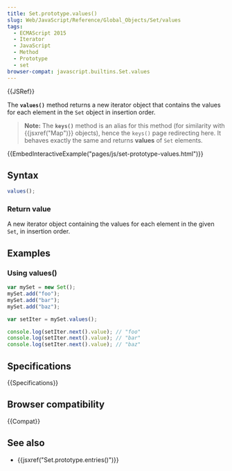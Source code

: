 ```yaml
---
title: Set.prototype.values()
slug: Web/JavaScript/Reference/Global_Objects/Set/values
tags:
  - ECMAScript 2015
  - Iterator
  - JavaScript
  - Method
  - Prototype
  - set
browser-compat: javascript.builtins.Set.values
---
```


{{JSRef}}

The **`values()`** method returns a new iterator object that
contains the values for each element in the `Set` object in insertion order.

> **Note:** The **`keys()`** method is an alias
> for this method (for similarity with {{jsxref("Map")}} objects), hence the
> `keys()` page redirecting here. It behaves exactly the same and returns
> **values** of `Set` elements.

{{EmbedInteractiveExample("pages/js/set-prototype-values.html")}}

## Syntax

```js
values();
```

### Return value

A new iterator object containing the values for each element in the given
`Set`, in insertion order.

## Examples

### Using values()

```js
var mySet = new Set();
mySet.add("foo");
mySet.add("bar");
mySet.add("baz");

var setIter = mySet.values();

console.log(setIter.next().value); // "foo"
console.log(setIter.next().value); // "bar"
console.log(setIter.next().value); // "baz"
```

## Specifications

{{Specifications}}

## Browser compatibility

{{Compat}}

## See also

- {{jsxref("Set.prototype.entries()")}}
